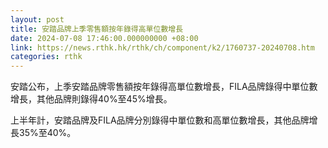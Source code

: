 ```yaml
---
layout: post
title: 安踏品牌上季零售額按年錄得高單位數增長
date: 2024-07-08 17:46:00.000000000 +08:00
link: https://news.rthk.hk/rthk/ch/component/k2/1760737-20240708.htm
categories: rthk
---
```


安踏公布，上季安踏品牌零售額按年錄得高單位數增長，FILA品牌錄得中單位數增長，其他品牌則錄得40%至45%增長。

上半年計，安踏品牌及FILA品牌分別錄得中單位數和高單位數增長，其他品牌增長35%至40%。
